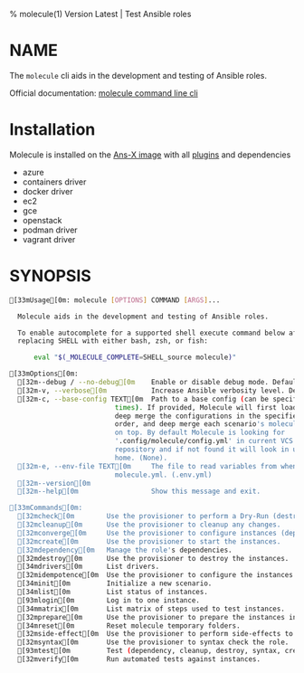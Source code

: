 % molecule(1) Version Latest | Test Ansible roles
# NAME

The `molecule` cli aids in the development and testing of Ansible roles.

Official documentation: [molecule command line cli](https://ansible.readthedocs.io/projects/molecule/usage/)

# Installation

Molecule is installed on the [Ans-X image](../ans-x-docker-image.md) with all [plugins](https://github.com/ansible-community/molecule-plugins) and dependencies

* azure
* containers driver
* docker driver
* ec2
* gce
* openstack
* podman driver
* vagrant driver

# SYNOPSIS

```bash
[33mUsage[0m: molecule [OPTIONS] COMMAND [ARGS]...

  Molecule aids in the development and testing of Ansible roles.

  To enable autocomplete for a supported shell execute command below after
  replacing SHELL with either bash, zsh, or fish:

      eval "$(_MOLECULE_COMPLETE=SHELL_source molecule)"

[33mOptions[0m:
  [32m--debug / --no-debug[0m    Enable or disable debug mode. Default is disabled.
  [32m-v, --verbose[0m           Increase Ansible verbosity level. Default is 0.
  [32m-c, --base-config TEXT[0m  Path to a base config (can be specified multiple
                          times). If provided, Molecule will first load and
                          deep merge the configurations in the specified
                          order, and deep merge each scenario's molecule.yml
                          on top. By default Molecule is looking for
                          '.config/molecule/config.yml' in current VCS
                          repository and if not found it will look in user
                          home. (None).
  [32m-e, --env-file TEXT[0m     The file to read variables from when rendering
                          molecule.yml. (.env.yml)
  [32m--version[0m
  [32m--help[0m                  Show this message and exit.

[33mCommands[0m:
  [32mcheck[0m        Use the provisioner to perform a Dry-Run (destroy,...
  [32mcleanup[0m      Use the provisioner to cleanup any changes.
  [32mconverge[0m     Use the provisioner to configure instances (dependency,...
  [32mcreate[0m       Use the provisioner to start the instances.
  [32mdependency[0m   Manage the role's dependencies.
  [32mdestroy[0m      Use the provisioner to destroy the instances.
  [34mdrivers[0m      List drivers.
  [32midempotence[0m  Use the provisioner to configure the instances.
  [34minit[0m         Initialize a new scenario.
  [34mlist[0m         List status of instances.
  [93mlogin[0m        Log in to one instance.
  [34mmatrix[0m       List matrix of steps used to test instances.
  [32mprepare[0m      Use the provisioner to prepare the instances into a...
  [34mreset[0m        Reset molecule temporary folders.
  [32mside-effect[0m  Use the provisioner to perform side-effects to the instances.
  [32msyntax[0m       Use the provisioner to syntax check the role.
  [93mtest[0m         Test (dependency, cleanup, destroy, syntax, create,...
  [32mverify[0m       Run automated tests against instances.
```